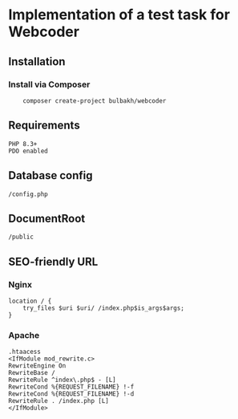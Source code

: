 # Implementation of a test task for Webcoder

## Installation
### Install via Composer
```
    composer create-project bulbakh/webcoder
```

## Requirements
    PHP 8.3+
    PDO enabled

## Database config
    /config.php

## DocumentRoot
    /public

## SEO-friendly URL
### Nginx
    location / {
        try_files $uri $uri/ /index.php$is_args$args;
    }
### Apache
    .htaacess
    <IfModule mod_rewrite.c>
    RewriteEngine On
    RewriteBase /
    RewriteRule ^index\.php$ - [L]
    RewriteCond %{REQUEST_FILENAME} !-f
    RewriteCond %{REQUEST_FILENAME} !-d
    RewriteRule . /index.php [L]
    </IfModule>


